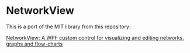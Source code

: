# NetworkView

This is a port of the MIT library from this repository:

[NetworkView: A WPF custom control for visualizing and editing networks, graphs and flow-charts](https://www.codeproject.com/Articles/182683/NetworkView-A-WPF-custom-control-for-visualizing-a)

